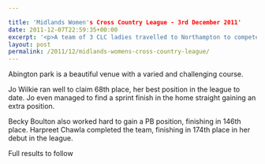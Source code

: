 ```yaml
---

title: 'Midlands Women's Cross Country League - 3rd December 2011'
date: 2011-12-07T22:59:35+00:00
excerpt: '<p>A team of 3 CLC ladies travelled to Northampton to compete in the 2nd midlands league cross country fixture of the season. </p>'
layout: post
permalink: /2011/12/midlands-womens-cross-country-league/
---
```

Abington park is a beautiful venue with a varied and challenging course. 

Jo Wilkie ran well to claim 68th place, her best position in the league to date. Jo even managed to find a sprint finish in the home straight gaining an extra position.

Becky Boulton also worked hard to gain a PB position, finishing in 146th place. Harpreet Chawla completed the team, finishing in 174th place in her debut in the league.

Full results to follow